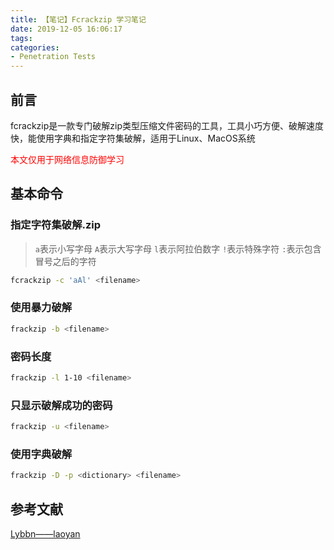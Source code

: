 ```yaml
---
title: 【笔记】Fcrackzip 学习笔记
date: 2019-12-05 16:06:17
tags:
categories:
- Penetration Tests
---
```


## 前言

fcrackzip是一款专门破解zip类型压缩文件密码的工具，工具小巧方便、破解速度快，能使用字典和指定字符集破解，适用于Linux、MacOS系统

<font color="red">本文仅用于网络信息防御学习</font>

<!-- more -->

## 基本命令

### 指定字符集破解.zip

> `a`表示小写字母
> `A`表示大写字母
> `l`表示阿拉伯数字
> `!`表示特殊字符
> `:`表示包含冒号之后的字符

``` bash
fcrackzip -c 'aAl' <filename>
```

### 使用暴力破解

``` bash
frackzip -b <filename>
```

### 密码长度

``` bash
frackzip -l 1-10 <filename>
```

### 只显示破解成功的密码

``` bash
frackzip -u <filename>
```

### 使用字典破解

``` bash
frackzip -D -p <dictionary> <filename> 
```

## 参考文献

[Lybbn——laoyan](http://www.lybbn.cn/data/datas.php?yw=133)

